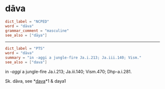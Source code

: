 # dāva

``` toml
dict_label = "NCPED"
word = "dāva"
grammar_comment = "masculine"
see_also = ["dāya"]
```

--------------------

``` toml
dict_label = "PTS"
word = "dāva"
summary = "in -aggi a jungle-fire Ja.i.213; Ja.iii.140; Vism."
see_also = ["dava"]
```

in *\-aggi* a jungle\-fire Ja.i.213; Ja.iii.140; Vism.470; Dhp\-a.i.281.

Sk. dāva, see *[dava](dava.md)*1 & daya1

